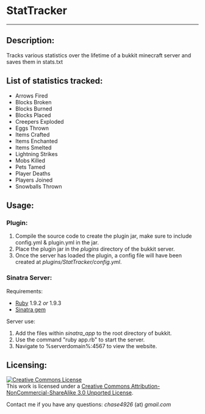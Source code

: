 # StatTracker #
***

## Description: ##

Tracks various statistics over the lifetime of a bukkit minecraft server and saves them in stats.txt

## List of statistics tracked: ##

-  Arrows Fired
-  Blocks Broken
-  Blocks Burned
-  Blocks Placed
-  Creepers Exploded
-  Eggs Thrown
-  Items Crafted
-  Items Enchanted
-  Items Smelted
-  Lightning Strikes
-  Mobs Killed
-  Pets Tamed
-  Player Deaths
-  Players Joined
-  Snowballs Thrown

## Usage: ##

### Plugin: ###

1.  Compile the source code to create the plugin jar, make sure to include config.yml & plugin.yml in the jar.
2.  Place the plugin jar in the *plugins* directory of the bukkit server.
3.  Once the server has loaded the plugin, a config file will have been created at *plugins/StatTracker/config.yml*.

### Sinatra Server: ###

Requirements:

-  [Ruby](http://www.ruby-lang.org/en/) 1.9.2 *or* 1.9.3
-  [Sinatra gem](http://www.sinatrarb.com/)

Server use:

1.  Add the files within *sinatra_app* to the root directory of bukkit.
2.  Use the command "ruby app.rb" to start the server.
3.  Navigate to %serverdomain%:4567 to view the website.

## Licensing: ##

<a rel="license" href="http://creativecommons.org/licenses/by-nc-sa/3.0/deed.en_US"><img alt="Creative Commons License" style="border-width:0" src="http://i.creativecommons.org/l/by-nc-sa/3.0/88x31.png" /></a><br />This work is licensed under a <a rel="license" href="http://creativecommons.org/licenses/by-nc-sa/3.0/deed.en_US">Creative Commons Attribution-NonCommercial-ShareAlike 3.0 Unported License</a>.

Contact me if you have any questions: *chase4926* (at) *gmail.com*
